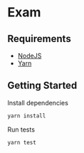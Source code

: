 Exam
=================

Requirements
---------------

- [NodeJS](https://nodejs.org/en/download/)
- [Yarn](https://classic.yarnpkg.com/en/docs/install/#alternatives-stable)

Getting Started
---------------

Install dependencies

```bash
yarn install
```

Run tests

```bash
yarn test
```
